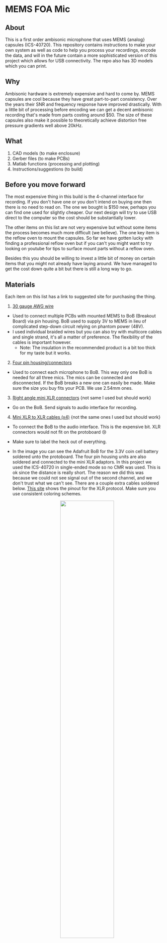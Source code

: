 # MEMS FOA Mic

## About
This is a first order ambisonic microphone that uses MEMS {analog} capsules (ICS-40720). This repository contains instructions to make your own system as well as code to help you process your recordings, encode the data, and will in the future contain a more sophisticated version of this project which allows for USB connectivity. The repo also has 3D models which you can print.

## Why

Ambisonic hardware is extremely expensive and hard to come by. MEMS capsules are cool because they have great part-to-part consistency. Over the years their SNR and frequency response have improved drastically. With a little bit of processing before encoding we can get a decent ambisonic recording that's made from parts costing around $50. The size of these capsules also make it possible to theoretically achieve distortion free pressure gradients well above 20kHz.

## What

1. CAD models (to make enclosure)
2. Gerber files (to make PCBs)
3. Matlab functions (processing and plotting)
4. Instructions/suggestions (to build)

## Before you move forward

The most expensive thing in this build is the 4-channel interface for recording. If you don't have one or you don't intend on buying one then there is no need to read on. The one we bought is $150 new, perhaps you can find one used for slightly cheaper. Our next design will try to use USB direct to the computer so the cost should be substantially lower.

The other items on this list are not very expensive but without some items the process becomes much more difficult (we believe). The one key item is the reflow oven to mount the capsules. So far we have gotten lucky with finding a professional reflow oven but if you can't you might want to try looking on youtube for tips to surface mount parts without a reflow oven.

Besides this you should be willing to invest a little bit of money on certain items that you might not already have laying around. We have managed to get the cost down quite a bit but there is still a long way to go.

## Materials

Each item on this list has a link to suggested site for purchasing the thing.

1. [30 gauge AWG wire](https://www.amazon.com/StrivedayTM-Flexible-Silicone-electronic-electrics/dp/B01KQ2JNLI/ref=sr_1_1_sspa?keywords=30+awg&qid=1556571822&s=gateway&sr=8-1-spons&psc=1)
  * Used to connect multiple PCBs with mounted MEMS to BoB (Breakout Board) via pin housing. BoB used to supply 3V to MEMS in lieu of complicated step-down circuit relying on phantom power (48V).
  * I used individual braided wires but you can also try with multicore cables and single strand, it's all a matter of preference. The flexibility of the cables is important however.
    * Note: The insulation in the recommended product is a bit too thick for my taste but it works.
2. [Four pin housing/connectors](https://www.amazon.com/OCR-Connector-Housing-Assortment-640Pcs-Set/dp/B071JLCFT6/ref=sr_1_1_sspa?keywords=housing+connectors&qid=1556571909&s=gateway&sr=8-1-spons&psc=1)
  * Used to connect each microphone to BoB. This way only one BoB is needed for all three mics. The mics can be connected and disconnected. If the BoB breaks a new one can easily be made. Make sure the size you buy fits your PCB. We use 2.54mm ones.
3. [Right angle mini XLR connectors](https://www.mouser.com/ProductDetail/Switchcraft/TRAPC3MX?qs=sGAEpiMZZMv0W4pxf2HiV8A0R3F5127qpI46s22ojyQ%3D) {not same I used but should work}
  * Go on the BoB. Send signals to audio interface for recording.
4. [Mini XLR to XLR cables (x4)](https://www.amazon.com/dp/B07GMF5JVY/ref=sspa_dk_detail_0?psc=1&pd_rd_i=B07GMF5JVY&pd_rd_w=LiEZH&pf_rd_p=8a8f3917-7900-4ce8-ad90-adf0d53c0985&pd_rd_wg=OUh9o&pf_rd_r=WG689DARFN3HMFGHV3NJ&pd_rd_r=9c7e717b-6ac3-11e9-b12e-253105b62179) {not the same ones I used but should work}
  * To connect the BoB to the audio interface. This is the expensive bit. XLR connectors would not fit on the protoboard 😢
  * Make sure to label the heck out of everything.
  * In the image you can see the Adafruit BoB for the 3.3V coin cell battery soldered unto the protoboard. The four pin housing units are also soldered and connected to the mini XLR adaptors. In this project we used the ICS-40720 in single-ended mode so no CMR was used. This is ok since the distance is really short. The reason we did this was because we could not see signal out of the second channel, and we don't trust what we can't see. There are a couple extra cables soldered below. [This site](http://www.clarkwire.com/pinoutxlrbalanced.htm) shows the pinout for the XLR protocol. Make sure you use consistent coloring schemes.

    <p align="center">
      <img width="60%" height="60%" src="img/BoB.JPG">
    </p>


5. [3V coin cell BoB from Adafruit + headers.](https://www.adafruit.com/product/1870?gclid=CjwKCAjwwZrmBRA7EiwA4iMzBP3FB21Aru9Q0nQUxxH0qUOuSwB5bc1OHON3UCgyggRGDbX4wH-0ExoCb90QAvD_BwE)
  * Naturally you'll want some batteries as well. You can buy these anywhere, they are fairly ubiquitous. They are called CR2032's.
  * The adafruit BoB was soldered to the protoboard.
  * In the future we want to make our own custom board.
6. [A standard double-sided PCB to mount the coin cell BoB](https://www.amazon.com/Gikfun-Solder-able-Breadboard-Plated-Arduino/dp/B071R3BFNL/ref=sr_1_4?keywords=protoboard&qid=1556572543&s=gateway&sr=8-4)
  * I ended up buying a "proto-board" since I'm a newby. That way you can build your circuit on a breadboard and then just replicate it exactly as is on the PCB.
7. [A four channel audio interface](https://www.sweetwater.com/store/detail/UMC404HD--behringer-u-phoria-umc404hd-usb-audio-interface)
  * I bought a Behringer U-Phoria UMC404HD for $150. The only problem is that the knobs for the gain are analog, if you can get a cheap one with digital gain control that'd be better.
  * Make sure to never turn on phantom power, I am not sure what happens but I don't want to find out.
8. [The PCB files we are using](https://github.com/gzalles/MEMS_FOA_Mic/tree/master/pcb) + [online service to produce them](https://jlcpcb.com/) (these are very small I doubt a DIY mill can do it).
  * Download them from this repo and send them to your service of choice. There are services that do the assembly for you but those can be very expensive. Part of the fun is mounting these but if you can't I might be able to send you some. Ask me to put my product on Tindie so you can buy these. It should only be like $5...
  * We recommend [this service](https://jlcpcb.com/quote), they will send you the boards but you'll still likely want to assemble yourself.
9. [Some MEMS IC40720](https://www.digikey.com/product-detail/en/tdk-invensense/ICS-40720/1428-1120-1-ND/6148222)
  * Download the data-sheet to get the heat profile for the reflow oven.
  * Apply the paste to the PCBs and use tweezers to gently lay the capsules on, don't press down, the heat from the oven should take care of everything.
  * Again, look on youtube for alternate reflow solutions. There are a myriad of videos of inventive people surface mounting without reflow ovens.
10. [Solder paste](https://www.amazon.com/Clean-Lead-Solder-Paste-Grams/dp/B017RTTR14/ref=asc_df_B017RTTR14/?tag=hyprod-20&linkCode=df0&hvadid=312039830589&hvpos=1o1&hvnetw=g&hvrand=7899694229947333250&hvpone=&hvptwo=&hvqmt=&hvdev=c&hvdvcmdl=&hvlocint=&hvlocphy=9053667&hvtargid=pla-845853512152&psc=1&tag=&ref=&adgrpid=63202739518&hvpone=&hvptwo=&hvadid=312039830589&hvpos=1o1&hvnetw=g&hvrand=7899694229947333250&hvqmt=&hvdev=c&hvdvcmdl=&hvlocint=&hvlocphy=9053667&hvtargid=pla-845853512152)
  * Used to surface mount the capsules unto the PCBs.
  * Careful, this can be toxic. Work in a well ventilated area.
11. [A reflow oven or home solution to surface mounting](https://www.manncorp.com/reflow-ovens-bench-top-mc-301.html) {search for one at your university}
  * Note: unfortunately these are very hard to mount since the pads are not exposed during soldering. The best way to do it without a reflow oven is with an electric hot plate (as far as I know, have not tried it yet).
  * Some known solutions include: hot plates, DIY reflow ovens made from convection ovens and heat guns (that last one might be tricky for this).
12. [A soldering station + solder](https://www.amazon.com/Soldering-Electronics-Adjustable-Temperature-Desoldering/dp/B06XFT1TPJ/ref=asc_df_B06XFT1TPJ/?tag=hyprod-20&linkCode=df0&hvadid=312111858656&hvpos=1o1&hvnetw=g&hvrand=4169765281798860709&hvpone=&hvptwo=&hvqmt=&hvdev=c&hvdvcmdl=&hvlocint=&hvlocphy=9053667&hvtargid=pla-571061621463&psc=1).
  * You will use this to solder every component that needs soldering other than the MEMS capsule and the surface mounted capacitor.
  * It helps to have thin solder since the leads can get quite small and the thinner the solder the easier it will melt. Also recommend getting some "helping hands" to prop stuff up.
13. [A 3D printer](https://formlabs.com/3d-printers/form-2/) or a [3D printing service](https://www.3dhubs.com/).
  * The are a ton of services online so if you don't have access to an SLS printer don't sweat. You might need to wait a few days for them to ship you the models however.
  * The better the 3D printer the easier your life. We have tried many different printers some work better than others. Try finding a Form2 3D printer. If you can't then order online. If it's too expensive a cheaper printer will work but it will take some trial and error.
  * [Here is another one](https://www.shapeways.com/). Shapeways actually has educational discounts if you have a .edu email.
14. [A laser cutter](https://www.epiloglaser.com/) or a [laser cutting service](https://make.ponoko.com/)
  * We will use this to make foam rings that keep the PCBs in place.
  * If you need some ask me to mail you some. I will just ask for shipping.
15. [The foam for the rings](https://www.amazon.com/Bulk-Buy-Foamies-10-Pack-1199-21/dp/B00KDMQB4Y/ref=pd_bxgy_201_img_2/147-7770462-0925407?_encoding=UTF8&pd_rd_i=B00KDMQB4Y&pd_rd_r=331578be-6c41-11e9-93e4-9f5b0bbd650f&pd_rd_w=HrmuL&pd_rd_wg=hguFt&pf_rd_p=a2006322-0bc0-4db9-a08e-d168c18ce6f0&pf_rd_r=DBR6TS2W0TAWFFXTYNB8&psc=1&refRID=DBR6TS2W0TAWFFXTYNB8)
  * I bought some 2mm foam from Amazon. Beware when laser cutting. Fumes can be toxic. I am uncertain about the flammability of this material but I’ve laser cut it before successfully. [to do: laser cutter settings]
16. [Reaper](https://www.reaper.fm/)
  * Best DAW for this kind of work
17. [Free ambisonic decoder](https://facebook360.fb.com/spatial-workstation/) (binaural is best IMO)
  * You can use something else if you prefer. There are plenty of ambisonic tools out there.
  * FB Spatial Workstation comes with a Reaper template. You can either use encoded audio or use Sennheiser's A-to-B encoder.
  * I also have a repo with a naive encoder as a MATLAB GUI.
18. [0.1uF surface mounted capacitors](https://www.digikey.com/product-detail/en/kemet/C0805C104K5RACTU/399-1170-1-ND/411445) {pretty sure these are the ones}
  * I am pretty sure they are diaelectric so it does not matter which direction you mount them in.

## Instructions

1. Use paste to solder MEMS capsule and capacitor in the reflow oven. Use the spec sheet to get the right heat curve, ensuring that no components are damaged. This is by far the hardest part of the process so do it first. It takes patience and perseverance. If you get a stencil it should be easier. I will try to upload a stencil but it should not be hard to get/make one though. Use the gerber files. If you are SMDing indoors try using leadless paste, it will take longer but it will be safer. Make sure you check the heat points of both the paste and components. Some people use a toothpick for the paste application. I think it is a good suggestion.

<p align="center">
  <img width="60%" height="60%" src="img/memsPCB_paste.jpg">
</p>

2. Check that the capsules are working by connecting them to a an oscilloscope and voltage generator. If you don't have either of these plug them into the battery and to a soundcard. You don't want to solder cables until you have confirmed your capsules are working. It is a waste of time. I have gotten lucky finding oscilloscopes. You can buy some cheap oscilloscope kits online. Then connect ground to ground and signal to the other probe. We have consistently found a problem with the + signal in our boards so the MEMS is working in single-ended mode.

3. Solder wires to the PCBS. We recommend having a consistent color code to make things easier. Also, the sound is going to be coming in from the "sound hole" opposite the capsule, so make sure your cables are pointed away. Whatever colors you have just be consistent and keep track of what color you are using for what purpose. You might prefer to feed the cables through the enclosure first. It is up to you to decide what's easiest. Step four has more details...

  * We used this scheme:
    * Black = GRND
    * Red = V
    * White = +
    * Yellow = -


4. (You might have already done this...) After the cables have been soldered you have to feed them through the mic housing and careful fit the PCBs inside. It is important to label which capsule is going into what port. You should use tape and a sharpie for this step. The reason for this is that it will be impossible to trace the cables once inside the housing, and we will need to know which cables correspond to which capsule. Here is the capsule naming scheme that we use. FLU = front left up, BLD = back left down, you can figure the rest out. L/R is from the engineer's perspective and F/B is from the musicians perspective. I hate that it's so but this is "standard".

<p align="center">
  <img width="60%" height="60%" src="img/yigal_mark2_crop.JPG">
</p>

5. After that we make a cheap little BoB for the voltage supply. It is our little black box were zero magic is happening (laughs nervously). We made it so we can disconnect any capsule that might not be working and can replace it if need be. Getting the XLR pins is a bit tricky too but they have diagrams for that online (we shared a link before...). We used mini XLRs to make the whole thing a bit neater.

6. Connect wires to a breakout board and battery to the circuit.

7. Connect audio signal to mini  XLR cables.

8. Record ambisonics A-format signals.

For even more information, check out our research!

## Code

Syntax highlighting

``` js
nothin to c hear
```

## Links

https://sites.google.com/s/0Bz2vToUDaO82b2thZ1JjelFhYVU/p/0Bz2vToUDaO82UkNDbG9HZGJRdDQ/edit

http://www.creativefieldrecording.com/2017/03/01/explorers-of-ambisonics-introduction/

https://wiki.xiph.org/Ambisonics

https://cm-gitlab.stanford.edu/ambisonics/SpHEAR/

https://en.wikipedia.org/wiki/List_of_Ambisonic_software

https://github.com/greekgoddj/ambisonic-lib

## Notes

* The quality of the 3D printer will be of importance. At one point one of our enclosures broke so we had to replace it. The SLS print is far better quality. In the future design we will want to consider this. We need to make the neck of the microphone thicker.

## More images

<p align="center">
  <img width="60%" height="60%" src="img/3mics.JPG">
  <figcaption>The three mics used for our experiment</figcaption>
</p>


<!--
<p align="center">
  <img width="60%" height="60%" src="https://upload.wikimedia.org/wikipedia/en/thumb/f/f6/AmbisonicLogo.svg/1200px-AmbisonicLogo.svg.png">
</p> -->

